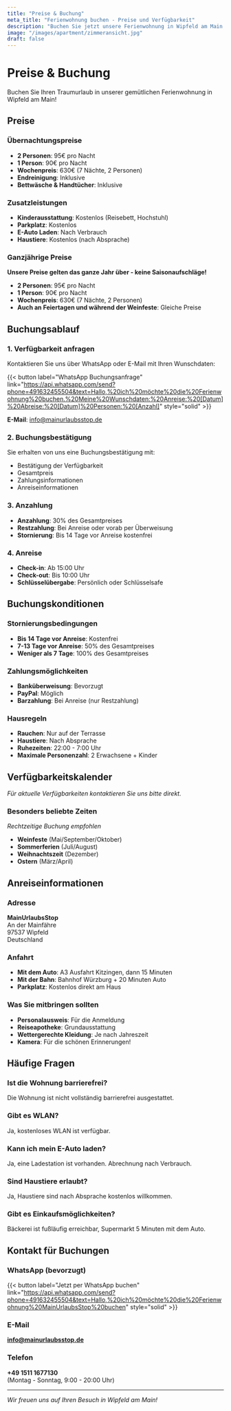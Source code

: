 ```yaml
---
title: "Preise & Buchung"
meta_title: "Ferienwohnung buchen - Preise und Verfügbarkeit"
description: "Buchen Sie jetzt unsere Ferienwohnung in Wipfeld am Main. Faire Preise, einfache Buchung per WhatsApp oder E-Mail."
image: "/images/apartment/zimmeransicht.jpg"
draft: false
---
```


# Preise & Buchung

Buchen Sie Ihren Traumurlaub in unserer gemütlichen Ferienwohnung in Wipfeld am Main!

## Preise

### Übernachtungspreise
- **2 Personen**: 95€ pro Nacht
- **1 Person**: 90€ pro Nacht
- **Wochenpreis**: 630€ (7 Nächte, 2 Personen)
- **Endreinigung**: Inklusive
- **Bettwäsche & Handtücher**: Inklusive

### Zusatzleistungen
- **Kinderausstattung**: Kostenlos (Reisebett, Hochstuhl)
- **Parkplatz**: Kostenlos
- **E-Auto Laden**: Nach Verbrauch
- **Haustiere**: Kostenlos (nach Absprache)

### Ganzjährige Preise

**Unsere Preise gelten das ganze Jahr über - keine Saisonaufschläge!**

- **2 Personen**: 95€ pro Nacht
- **1 Person**: 90€ pro Nacht
- **Wochenpreis**: 630€ (7 Nächte, 2 Personen)
- **Auch an Feiertagen und während der Weinfeste**: Gleiche Preise

## Buchungsablauf

### 1. Verfügbarkeit anfragen
Kontaktieren Sie uns über WhatsApp oder E-Mail mit Ihren Wunschdaten:

{{< button label="WhatsApp Buchungsanfrage" link="https://api.whatsapp.com/send?phone=491632455504&text=Hallo,%20ich%20möchte%20die%20Ferienwohnung%20buchen.%20Meine%20Wunschdaten:%20Anreise:%20[Datum]%20Abreise:%20[Datum]%20Personen:%20[Anzahl]" style="solid" >}}

**E-Mail**: info@mainurlaubsstop.de

### 2. Buchungsbestätigung
Sie erhalten von uns eine Buchungsbestätigung mit:
- Bestätigung der Verfügbarkeit
- Gesamtpreis
- Zahlungsinformationen
- Anreiseinformationen

### 3. Anzahlung
- **Anzahlung**: 30% des Gesamtpreises
- **Restzahlung**: Bei Anreise oder vorab per Überweisung
- **Stornierung**: Bis 14 Tage vor Anreise kostenfrei

### 4. Anreise
- **Check-in**: Ab 15:00 Uhr
- **Check-out**: Bis 10:00 Uhr
- **Schlüsselübergabe**: Persönlich oder Schlüsselsafe

## Buchungskonditionen

### Stornierungsbedingungen
- **Bis 14 Tage vor Anreise**: Kostenfrei
- **7-13 Tage vor Anreise**: 50% des Gesamtpreises
- **Weniger als 7 Tage**: 100% des Gesamtpreises

### Zahlungsmöglichkeiten
- **Banküberweisung**: Bevorzugt
- **PayPal**: Möglich
- **Barzahlung**: Bei Anreise (nur Restzahlung)

### Hausregeln
- **Rauchen**: Nur auf der Terrasse
- **Haustiere**: Nach Absprache
- **Ruhezeiten**: 22:00 - 7:00 Uhr
- **Maximale Personenzahl**: 2 Erwachsene + Kinder

## Verfügbarkeitskalender

*Für aktuelle Verfügbarkeiten kontaktieren Sie uns bitte direkt.*

### Besonders beliebte Zeiten
*Rechtzeitige Buchung empfohlen*
- **Weinfeste** (Mai/September/Oktober)
- **Sommerferien** (Juli/August)
- **Weihnachtszeit** (Dezember)
- **Ostern** (März/April)

## Anreiseinformationen

### Adresse
**MainUrlaubsStop**  
An der Mainfähre  
97537 Wipfeld  
Deutschland

### Anfahrt
- **Mit dem Auto**: A3 Ausfahrt Kitzingen, dann 15 Minuten
- **Mit der Bahn**: Bahnhof Würzburg + 20 Minuten Auto
- **Parkplatz**: Kostenlos direkt am Haus

### Was Sie mitbringen sollten
- **Personalausweis**: Für die Anmeldung
- **Reiseapotheke**: Grundausstattung
- **Wettergerechte Kleidung**: Je nach Jahreszeit
- **Kamera**: Für die schönen Erinnerungen!

## Häufige Fragen

### Ist die Wohnung barrierefrei?
Die Wohnung ist nicht vollständig barrierefrei ausgestattet.

### Gibt es WLAN?
Ja, kostenloses WLAN ist verfügbar.

### Kann ich mein E-Auto laden?
Ja, eine Ladestation ist vorhanden. Abrechnung nach Verbrauch.

### Sind Haustiere erlaubt?
Ja, Haustiere sind nach Absprache kostenlos willkommen.

### Gibt es Einkaufsmöglichkeiten?
Bäckerei ist fußläufig erreichbar, Supermarkt 5 Minuten mit dem Auto.

## Kontakt für Buchungen

### WhatsApp (bevorzugt)
{{< button label="Jetzt per WhatsApp buchen" link="https://api.whatsapp.com/send?phone=491632455504&text=Hallo,%20ich%20möchte%20die%20Ferienwohnung%20MainUrlaubsStop%20buchen" style="solid" >}}

### E-Mail
**info@mainurlaubsstop.de**

### Telefon
**+49 1511 1677130**  
(Montag - Sonntag, 9:00 - 20:00 Uhr)

---

*Wir freuen uns auf Ihren Besuch in Wipfeld am Main!*